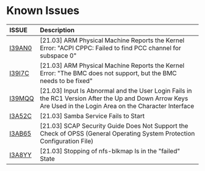 # Known Issues

| ISSUE| Description|
|:----------|:----------|
| [I39AN0](https://gitee.com/openeuler/community/issues/I26ZLO?from=project-issue)| \[21.03] ARM Physical Machine Reports the Kernel Error: "ACPI CPPC: Failed to find PCC channel for subspace 0"|
| [I39I7C](https://gitee.com/open_euler/dashboard?issue_id=I29P84)| \[21.03] ARM Physical Machine Reports the Kernel Error: "The BMC does not support, but the BMC needs to be fixed"|
| [I39MQQ](https://gitee.com/open_euler/dashboard?issue_id=I39MQQ)| \[21.03] Input Is Abnormal and the User Login Fails in the RC1 Version After the Up and Down Arrow Keys Are Used in the Login Area on the Character Interface|
| [I3A52C](https://gitee.com/open_euler/dashboard?issue_id=I3A52C)| \[21.03] Samba Service Fails to Start|
| [I3AB65](https://gitee.com/open_euler/dashboard?issue_id=I3AB65)| \[21.03] SCAP Security Guide Does Not Support the Check of OPSS (General Operating System Protection Configuration File)|
| [I3A8YY](https://gitee.com/open_euler/dashboard?issue_id=I3A8YY)| \[21.03] Stopping of nfs-blkmap Is in the "failed" State|

